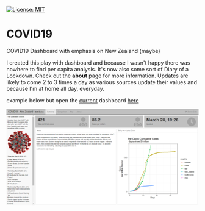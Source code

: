 [![License: MIT](https://img.shields.io/badge/License-MIT-yellow.svg)](https://opensource.org/licenses/MIT)
# COVID19
COVID19 Dashboard with emphasis on New Zealand (maybe)

I created this play with dashboard and because I wasn't happy there was nowhere to find per capita analysis. It's now also some sort of Diary of a Lockdown. Check out the **about** page for more information. Updates are likely to come 2 to 3 times a day as various sources update their values and because I'm at home all day, everyday.

example below but open the [current](https://tinyurl.com/nzcovid19) dashboard [here](https://tinyurl.com/nzcovid19)

[![](images/sample_dashboard.png)](https://tinyurl.com/nzcovid19)
